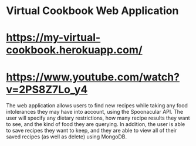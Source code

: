 # Virtual Cookbook Web Application
# https://my-virtual-cookbook.herokuapp.com/
# https://www.youtube.com/watch?v=2PS8Z7Lo_y4

The web application allows users to find new recipes while taking any food intolerances they may have into account, using the Spoonacular API. The user will specify any dietary restrictions, how many recipe results they want to see, and the kind of food they are querying. In addition, the user is able 
to save recipes they want to keep, and they are able to view all of their saved recipes (as well as delete) using MongoDB. 
